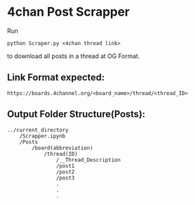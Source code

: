 # 4chan Post Scrapper
Run
```[python]
python Scraper.py <4chan thread link>
```
to download all posts in a thread at OG Format.

## Link Format expected:
```https://boards.4channel.org/<board_name>/thread/<thread_ID>```

## Output Folder Structure(Posts):
```
../current_directory  
    /Scrapper.ipynb
    /Posts
        /board(abbreviation) 
            /thread(ID)
                /__Thread_Description
                /post1
                /post2  
                /post3  
                .  
                .  
                .  
```